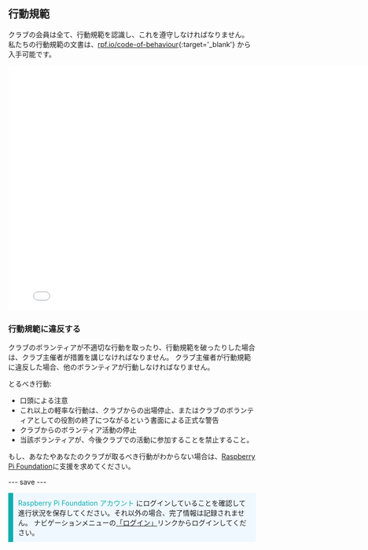 ## 行動規範

クラブの会員は全て、行動規範を認識し、これを遵守しなければなりません。 私たちの行動規範の文書は、[rpf.io/code-of-behaviour](http://rpf.io/code-of-behaviour){:target='_blank'} から入手可能です。

<embed src="images/Raspberry_Pi_Foundation-safeguarding-code-of-behaviour.pdf" width="790" height="500" 
 type="application/pdf">
<br>
### 行動規範に違反する

クラブのボランティアが不適切な行動を取ったり、行動規範を破ったりした場合は、クラブ主催者が措置を講じなければなりません。 クラブ主催者が行動規範に違反した場合、他のボランティアが行動しなければなりません。

とるべき行動:
* 口頭による注意
* これ以上の軽率な行動は、クラブからの出場停止、またはクラブのボランティアとしての役割の終了につながるという書面による正式な警告
* クラブからのボランティア活動の停止
* 当該ボランティアが、今後クラブでの活動に参加することを禁止すること。

もし、あなたやあなたのクラブが取るべき行動がわからない場合は、<a href="mailto:safeguarding@raspberrypi.org">Raspberry Pi Foundation</a>に支援を求めてください。

--- save ---

<p style="border-left: solid; border-width:10px; border-color: #0faeb0; background-color: aliceblue; padding: 10px;">
<span style="color: #0faeb0">Raspberry Pi Foundation アカウント</span> にログインしていることを確認して進行状況を保存してください。それ以外の場合、完了情報は記録されません。 ナビゲーションメニューの<a href="https://my.raspberrypi.org/login">「ログイン」</a>リンクからログインしてください。
</p>
